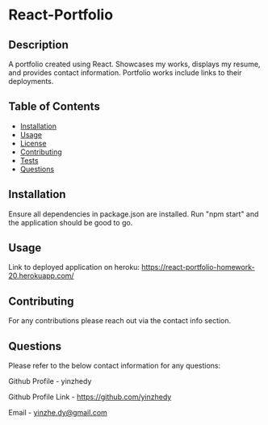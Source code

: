# React-Portfolio

## Description
A portfolio created using React. Showcases my works, displays my resume, and provides contact information. Portfolio works include links to their deployments. 

## Table of Contents 
- [Installation](#installation)
- [Usage](#usage)
- [License](#license)
- [Contributing](#contributing)
- [Tests](#tests)
- [Questions](#questions)

## Installation
Ensure all dependencies in package.json are installed. Run "npm start" and the application should be good to go.


## Usage
Link to deployed application on heroku:
https://react-portfolio-homework-20.herokuapp.com/


## Contributing
For any contributions please reach out via the contact info section.

## Questions
Please refer to the below contact information for any questions:

Github Profile - yinzhedy

Github Profile Link - https://github.com/yinzhedy

Email - yinzhe.dy@gmail.com